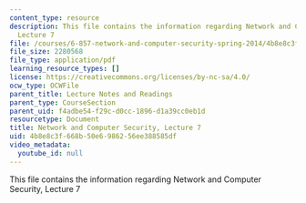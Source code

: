 ```yaml
---
content_type: resource
description: This file contains the information regarding Network and Computer Security,
  Lecture 7
file: /courses/6-857-network-and-computer-security-spring-2014/4b8e8c3f668b50e6986256ee388585df_MIT6_857S14_Lec07.pdf
file_size: 2280568
file_type: application/pdf
learning_resource_types: []
license: https://creativecommons.org/licenses/by-nc-sa/4.0/
ocw_type: OCWFile
parent_title: Lecture Notes and Readings
parent_type: CourseSection
parent_uid: f4adbe54-f29c-d0cc-1896-d1a39cc0eb1d
resourcetype: Document
title: Network and Computer Security, Lecture 7
uid: 4b8e8c3f-668b-50e6-9862-56ee388585df
video_metadata:
  youtube_id: null
---
```

This file contains the information regarding Network and Computer Security, Lecture 7